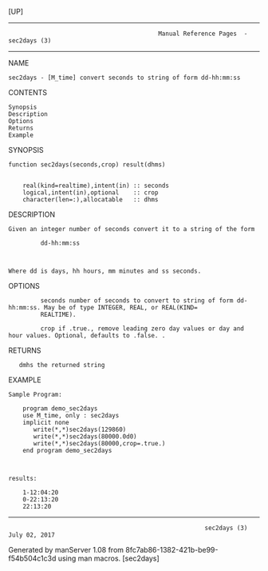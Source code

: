 [UP]

-----------------------------------------------------------------------------------------------------------------------------------
                                              Manual Reference Pages  - sec2days (3)
-----------------------------------------------------------------------------------------------------------------------------------
                                                                 
NAME

    sec2days - [M_time] convert seconds to string of form dd-hh:mm:ss

CONTENTS

    Synopsis
    Description
    Options
    Returns
    Example

SYNOPSIS

    function sec2days(seconds,crop) result(dhms)


        real(kind=realtime),intent(in) :: seconds
        logical,intent(in),optional    :: crop
        character(len=:),allocatable   :: dhms



DESCRIPTION

    Given an integer number of seconds convert it to a string of the form

             dd-hh:mm:ss



    Where dd is days, hh hours, mm minutes and ss seconds.

OPTIONS

             seconds number of seconds to convert to string of form dd-hh:mm:ss. May be of type INTEGER, REAL, or REAL(KIND=
             REALTIME).

             crop if .true., remove leading zero day values or day and hour values. Optional, defaults to .false. .

RETURNS

       dmhs the returned string

EXAMPLE

    Sample Program:

        program demo_sec2days
        use M_time, only : sec2days
        implicit none
           write(*,*)sec2days(129860)
           write(*,*)sec2days(80000.0d0)
           write(*,*)sec2days(80000,crop=.true.)
        end program demo_sec2days



    results:

        1-12:04:20
        0-22:13:20
        22:13:20



-----------------------------------------------------------------------------------------------------------------------------------

                                                           sec2days (3)                                               July 02, 2017

Generated by manServer 1.08 from 8fc7ab86-1382-421b-be99-f54b504c1c3d using man macros.
                                                            [sec2days]
